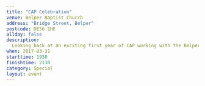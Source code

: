 ```yaml
---
title: "CAP Celebration"
venue: Belper Baptist Church
address: "Bridge Street, Belper"
postcode: DE56 1HE
allday: false
description: 
  Looking back at an exciting first year of CAP working with the Belper churches
when: 2017-03-31
starttime: 1930
finishtime: 2130
category: Special
layout: event
---
```



